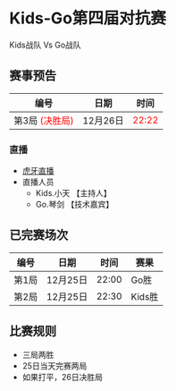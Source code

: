 # Kids-Go第四届对抗赛
Kids战队 Vs Go战队

## 赛事预告

|编号|日期|时间|
|----|--------|----|
|第3局 <font color="red">(决胜局)</font>|12月26日|<font color="red">22:22</font>|	

### 直播
- [虎牙直播](https://www.huya.com/16987807)
- 直播人员
  - Kids.小天 【主持人】
  - Go.琴剑 【技术嘉宾】

## 已完赛场次

|编号|日期|时间|赛果|
|----|----|----|----|
|第1局|12月25日|22:00|Go胜|
|第2局|12月25日|22:30|Kids胜|

## 比赛规则

- 三局两胜
- 25日当天完赛两局
- 如果打平，26日决胜局

